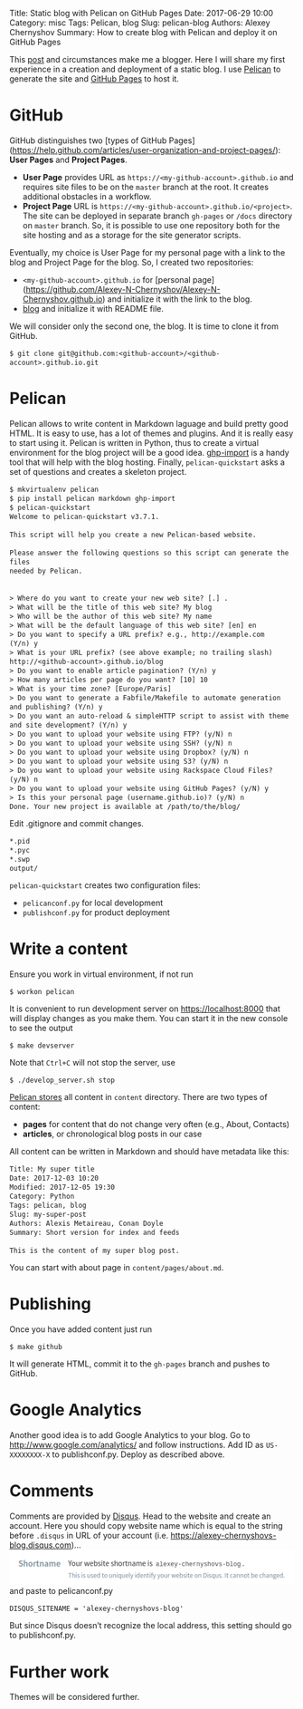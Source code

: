Title: Static blog with Pelican on GitHub Pages
Date: 2017-06-29 10:00
Category: misc
Tags: Pelican, blog
Slug: pelican-blog
Authors: Alexey Chernyshov
Summary: How to create blog with Pelican and deploy it on GitHub Pages

This [post](http://eax.me/pelican/) and circumstances make me a blogger. Here I
will share my first experience in a creation and deployment of a static blog. I
use [Pelican](http://docs.getpelican.com/en/stable/#) to generate the site and
[GitHub Pages](https://pages.github.com/) to host it.
# GitHub
GitHub distinguishes two [types of GitHub Pages]
(https://help.github.com/articles/user-organization-and-project-pages/):
 **User Pages** and **Project Pages**.

 - **User Page** provides URL as `https://<my-github-account>.github.io` and
requires site files to be on the `master` branch at the root. It creates
additional obstacles in a workflow.
 - **Project Page** URL is `https://<my-github-account>.github.io/<project>`.
The site can be deployed in separate branch `gh-pages` or `/docs` directory on
`master` branch. So, it is possible to use one repository both for the site
hosting and as a storage for the site generator scripts.

Eventually, my choice is User Page for my personal page with a link to the blog
and Project Page for the blog. So, I created two repositories:

 - `<my-github-account>.github.io` for [personal page]
(https://github.com/Alexey-N-Chernyshov/Alexey-N-Chernyshov.github.io) and
initialize it with the link to the blog.
 - [blog](https://github.com/Alexey-N-Chernyshov/blog) and initialize it with
README file.

We will consider only the second one, the blog. It is time to clone it from
GitHub.
```
$ git clone git@github.com:<github-account>/<github-account>.github.io.git
```
# Pelican
Pelican allows to write content in Markdown laguage and build pretty good HTML.
It is easy to use, has a lot of themes and plugins. And it is really easy to
start using it. Pelican is written in Python, thus to create a virtual
environment for the blog project will be a good idea.
[ghp-import](https://github.com/davisp/ghp-import) is a handy tool that will
help with the blog hosting. Finally, `pelican-quickstart` asks a set of
questions and creates a skeleton project.

```
$ mkvirtualenv pelican
$ pip install pelican markdown ghp-import
$ pelican-quickstart
Welcome to pelican-quickstart v3.7.1.

This script will help you create a new Pelican-based website.

Please answer the following questions so this script can generate the files
needed by Pelican.

    
> Where do you want to create your new web site? [.] .
> What will be the title of this web site? My blog
> Who will be the author of this web site? My name
> What will be the default language of this web site? [en] en
> Do you want to specify a URL prefix? e.g., http://example.com   (Y/n) y
> What is your URL prefix? (see above example; no trailing slash) http://<github-account>.github.io/blog
> Do you want to enable article pagination? (Y/n) y
> How many articles per page do you want? [10] 10
> What is your time zone? [Europe/Paris] 
> Do you want to generate a Fabfile/Makefile to automate generation and publishing? (Y/n) y
> Do you want an auto-reload & simpleHTTP script to assist with theme and site development? (Y/n) y
> Do you want to upload your website using FTP? (y/N) n
> Do you want to upload your website using SSH? (y/N) n
> Do you want to upload your website using Dropbox? (y/N) n
> Do you want to upload your website using S3? (y/N) n
> Do you want to upload your website using Rackspace Cloud Files? (y/N) n
> Do you want to upload your website using GitHub Pages? (y/N) y
> Is this your personal page (username.github.io)? (y/N) n
Done. Your new project is available at /path/to/the/blog/
```

Edit .gitignore and commit changes.
```
*.pid
*.pyc
*.swp
output/
```

`pelican-quickstart` creates two configuration files:

 - `pelicanconf.py` for local development
 - `publishconf.py` for product deployment

# Write a content
Ensure you work in virtual environment, if not run 
```
$ workon pelican
```
It is convenient to run development server on <https://localhost:8000> that
will display changes as you make them. You can start it in the new console to
see the output
```
$ make devserver
```
Note that `Ctrl+C` will not stop the server, use
```
$ ./develop_server.sh stop
```
[Pelican stores](http://docs.getpelican.com/en/stable/content.html) all content
in `content` directory. There are two types of content:

 - **pages** for content that do not change very often (e.g., About, Contacts)
 - **articles**, or chronological blog posts in our case

All content can be written in Markdown and should have metadata like this:
```
Title: My super title
Date: 2017-12-03 10:20
Modified: 2017-12-05 19:30
Category: Python
Tags: pelican, blog
Slug: my-super-post
Authors: Alexis Metaireau, Conan Doyle
Summary: Short version for index and feeds

This is the content of my super blog post.
```

You can start with about page in `content/pages/about.md`.

# Publishing
Once you have added content just run
```
$ make github
```
It will generate HTML, commit it to the `gh-pages` branch and pushes to GitHub.

# Google Analytics
Another good idea is to add Google Analytics to your blog. Go to
 <http://www.google.com/analytics/> and follow instructions. Add ID as 
`US-XXXXXXXX-X` to publishconf.py. Deploy as described above.

# Comments
Comments are provided by [Disqus](https://disqus.com). Head to the website and
create an account. Here you should copy website name which is equal to the
string before ```.disqus``` in URL of your account
(i.e. https://alexey-chernyshovs-blog.disqus.com)...
![alt text](/images/disqus_website_name.png "Website name")
and paste to pelicanconf.py
```
DISQUS_SITENAME = 'alexey-chernyshovs-blog'
```
But since Disqus doesn’t recognize the local address, this setting should go
to publishconf.py.

# Further work
Themes will be considered further.
